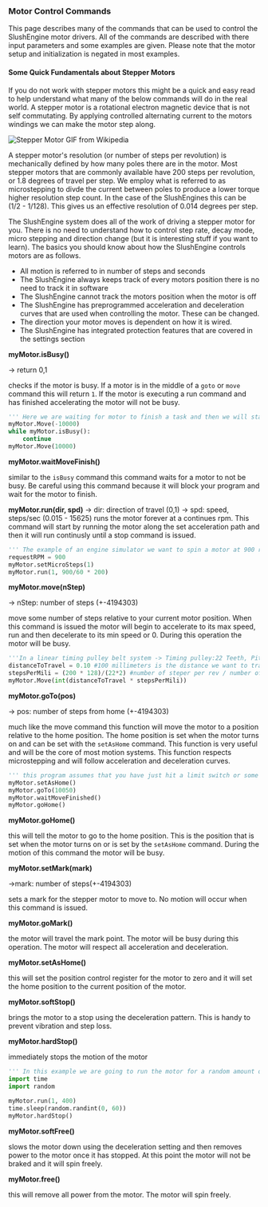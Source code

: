 ### Motor Control Commands
This page describes many of the commands that can be used to control the SlushEngine motor drivers. All of the commands are described with there input parameters and some examples are given. Please note that the motor setup and initialization is negated in most examples.

#### Some Quick Fundamentals about Stepper Motors
If you do not work with stepper motors this might be a quick and easy read to help understand what many of the below commands will do in the real world. A stepper motor is a rotational electron magnetic device that is not self commutating. By applying controlled alternating current to the motors windings we can make the motor step along.

![Stepper Motor GIF from Wikipedia](https://upload.wikimedia.org/wikipedia/commons/thumb/6/67/StepperMotor.gif/200px-StepperMotor.gif)

A stepper motor's resolution (or number of steps per revolution) is mechanically defined by how many poles there are in the motor. Most stepper motors that are commonly available have 200 steps per revolution, or 1.8 degrees of travel per step. We employ what is referred to as microstepping to divde the current between poles to produce a lower torque higher resolution step count. In the case of the SlushEngines this can be (1/2 - 1/128). This gives us an effective resolution of 0.014 degrees per step.

The SlushEngine system does all of the work of driving a stepper motor for you. There is no need to understand how to control step rate, decay mode, micro stepping and direction change (but it is interesting stuff if you want to learn). The basics you should know about how the SlushEngine controls motors are as follows.

* All motion is referred to in number of steps and seconds
* The SlushEngine always keeps track of every motors position there is no need to track it in software
* The SlushEngine cannot track the motors position when the motor is off
* The SlushEngine has preprogrammed acceleration and deceleration curves that are used when controlling the motor. These can be changed.
* The direction your motor moves is dependent on how it is wired.
* The SlushEngine has integrated protection features that are covered in the settings section

**myMotor.isBusy()**

-> return 0,1

checks if the motor is busy. If a motor is in the middle of a `goto` or `move` command this will return `1`. If the motor is executing a run command and has finished accelerating the motor will not be busy.
```python
''' Here we are waiting for motor to finish a task and then we will start the next one. '''
myMotor.Move(-10000)
while myMotor.isBusy():
	continue
myMotor.Move(10000)
```

**myMotor.waitMoveFinish()**

similar to the `isBusy` command this command waits for a motor to not be busy. Be careful using this command because it will block your program and wait for the motor to finish.

**myMotor.run(dir, spd)**
-> dir: direction of travel (0,1)
-> spd: speed, steps/sec (0.015 - 15625)
runs the motor forever at a continues rpm. This command will start by running the motor along the set acceleration path and then it will run continusly until a stop command is issued.
```python
''' The example of an engine simulator we want to spin a motor at 900 rpm to give an idle. This simulation does not require microstepping to it is turned off. '''
requestRPM = 900
myMotor.setMicroSteps(1)
myMotor.run(1, 900/60 * 200)
```

**myMotor.move(nStep)**

-> nStep: number of steps (+-4194303)

move some number of steps relative to your current motor position. When this command is issued the motor will begin to accelerate to its max speed, run and then decelerate to its min speed or 0. During this operation the motor will be busy.
```python
'''In a linear timing pulley belt system -> Timing pulley:22 Teeth, Pitch 2mm, MicroStepping: 128 '''
distanceToTravel = 0.10 #100 millimeters is the distance we want to travel
stepsPerMili = (200 * 128)/(22*2) #number of steper per rev / number of mm per revolution
myMotor.Move(int(distanceToTravel * stepsPerMili))
```

**myMotor.goTo(pos)**

-> pos: number of steps from home (+-4194303)

much like the move command this function will move the motor to a position relative to the home position. The home position is set when the motor turns on and can be set with the `setAsHome` command. This function is very useful and will be the core of most motion systems. This function respects microstepping and will follow acceleration and deceleration curves.
```python
''' this program assumes that you have just hit a limit switch or some kind of sensor and you want to zero your system. It will set the current position to home. Move forward and then move back. '''
myMotor.setAsHome()
myMotor.goTo(10050)
myMotor.waitMoveFinished()
myMotor.goHome()
```

**myMotor.goHome()**

this will tell the motor to go to the home position. This is the position that is set when the motor turns on or is set by the `setAsHome` command. During the motion of this command the motor will be busy.

**myMotor.setMark(mark)**

->mark: number of steps(+-4194303)

sets a mark for the stepper motor to move to. No motion will occur when this command is issued.

**myMotor.goMark()**

the motor will travel the mark point. The motor will be busy during this operation. The motor will respect all acceleration and deceleration.

**myMotor.setAsHome()**

this will set the position control register for the motor to zero and it will set the home position to the current position of the motor.

**myMotor.softStop()**

brings the motor to a stop using the deceleration pattern. This is handy to prevent vibration and step loss.

**myMotor.hardStop()**

immediately stops the motion of the motor
```python
''' In this example we are going to run the motor for a random amount of time and then hard stop it. This situation is not practical, it just demonstrates the hard stop function '''
import time
import random

myMotor.run(1, 400)
time.sleep(random.randint(0, 60))
myMotor.hardStop()
```

**myMotor.softFree()**

slows the motor down using the deceleration setting and then removes power to the motor once it has stopped. At this point the motor will not be braked and it will spin freely.

**myMotor.free()**

this will remove all power from the motor. The motor will spin freely.
